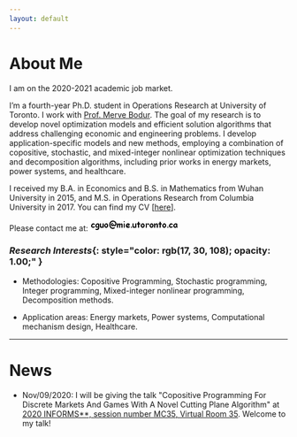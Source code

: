 ```yaml
---
layout: default
---
```


# About Me

I am on the 2020-2021 academic job market.

I’m a fourth-year Ph.D. student in Operations Research at University of Toronto. I work with [<u>Prof. Merve Bodur</u>](https://sites.google.com/site/mervebodr/). The goal of my research is to develop novel optimization models and efficient solution algorithms that address challenging economic and engineering problems. I develop application-specific models and new methods, employing a combination of copositive, stochastic, and mixed-integer nonlinear optimization techniques and decomposition algorithms, including prior works in energy markets, power systems, and healthcare.
<!-- My research interests include stochastic and integer programming methodologies, healthcare, and power system. -->

I received my B.A. in Economics and B.S. in Mathematics from Wuhan University in 2015, and M.S. in Operations Research from Columbia University in 2017. You can find my CV [[<u>here</u>](/docs/cv.pdf)].

Please contact me at: <img src ="/images/email_comic_bold.png" alt = "email image"/>

### <em>Research Interests</em>{: style="color: rgb(17, 30, 108); opacity: 1.00;" }

* Methodologies: Copositive Programming, Stochastic programming, Integer programming, Mixed-integer nonlinear programming, Decomposition methods.

* Application areas: Energy markets, Power systems, Computational mechanism design, Healthcare.

----------------

# News

* Nov/09/2020: I will be giving the talk "Copositive Programming For Discrete Markets And Games With A Novel Cutting Plane Algorithm" at [<u>2020 INFORMS**, session number MC35, Virtual Room 35</u>](https://www.abstractsonline.com/pp8/#!/9022/session/2348). Welcome to my talk!

<!-- Aug/01/2019: We submitted our paper "Logic-based Benders Decomposition and Binary Decision Diagram Based Approaches for Stochastic Distributed Operating
Room Scheduling". -->
